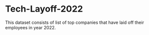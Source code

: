 # Tech-Layoff-2022
This dataset consists of list of top companies that have laid off their employees in year 2022.

